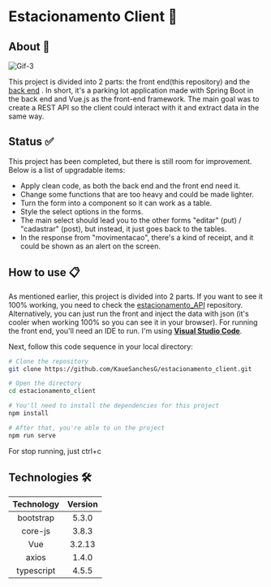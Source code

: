 # Estacionamento Client 🚀

## About 📘

![Gif-3](https://github.com/KaueSanchesG/estacionamento_client/assets/95658722/e55aaed2-5e84-4a2e-a901-6152fe5ce77d)


This project is divided into 2 parts: the front end(this repository) and the [back end](https://github.com/KaueSanchesG/Estacionamento_API) . In short, it's a parking lot application made with Spring Boot in the back end and Vue.js as the front-end framework. The main goal was to create a REST API so the client could interact with it and extract data in the same way.

## Status ✅

This project has been completed, but there is still room for improvement. Below is a list of upgradable items:

* Apply clean code, as both the back end and the front end need it.
* Change some functions that are too heavy and could be made lighter.
* Turn the form into a component so it can work as a table.
* Style the select options in the forms.
* The main select should lead you to the other forms "editar" (put) / "cadastrar" (post), but instead, it just goes back to the tables.
* In the response from "movimentacao", there's a kind of receipt, and it could be shown as an alert on the screen.

## How to use 📋

As mentioned earlier, this project is divided into 2 parts. If you want to see it 100% working, you need to check the [estacionamento_API](https://github.com/KaueSanchesG/Estacionamento_API) repository. Alternatively, you can just run the front and inject the data with json (it's cooler when working 100% so you can see it in your browser). For running the front end, you'll need an IDE to run. I'm using **[Visual Studio Code](https://code.visualstudio.com/)**. 

Next, follow this code sequence in your local directory:

```bash
# Clone the repository
git clone https://github.com/KaueSanchesG/estacionamento_client.git

# Open the directory 
cd estacionamento_client

# You'll need to install the dependencies for this project
npm install

# After that, you're able to un the project
npm run serve

```
For stop running, just ctrl+c

## Technologies 🛠️

|      Technology      | Version |
|:--------------------:|:-------:|
|       bootstrap      |  5.3.0  |
|        core-js       |  3.8.3  |
|          Vue         |  3.2.13 |
|         axios        |  1.4.0  |
|      typescript      |  4.5.5  |
